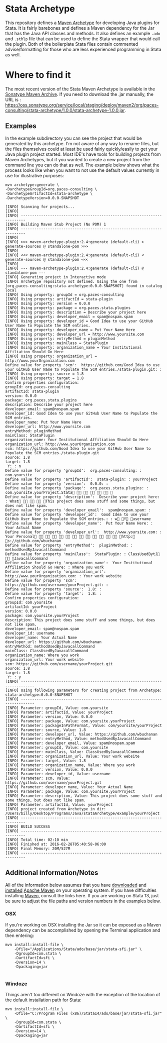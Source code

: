 # Stata Archetype
This repository defines a [Maven Archetype](http://maven.apache.org/archetype/index.html) for developing Java plugins for Stata.  It is fairly barebones and defines a Maven dependency for the Jar that has the Java API classes and methods.  It also defines an example `.ado` and `.sthlp` file that can be used to define the Stata wrapper that would call the plugin.  Both of the boilerplate Stata files contain commented advise/formatting for those who are less experienced programming in Stata as well.

# Where to find it
The most recent version of the Stata Maven Archetype is available in the [Sonatype Maven Archive](https://oss.sonatype.org/service/local/staging/deploy/maven2/org/paces-consulting/stata-archetype/1.0.0/stata-archetype-1.0.0.jar).  If you need to download the .jar manually, the URL is : https://oss.sonatype.org/service/local/staging/deploy/maven2/org/paces-consulting/stata-archetype/1.0.0/stata-archetype-1.0.0.jar.

## Examples
In the example subdirectory you can see the project that would be generated by this archetype.  I'm not aware of any way to rename files, but the files themselves could at least be used fairly quickly/easily to get your Java plugin project started.  Most IDE's have tools for building projects from Maven Archetypes, but if you wanted to create a new project from the command line you can do that as well.  The example below shows what the process looks like when you want to not use the default values currently in use for illustrative purposes:

```
mvn archetype:generate \
-DarchetypeGroupId=org.paces-consulting \
-DarchetypeArtifactId=stata-archetype \
-DarchetypeVersion=0.0.0-SNAPSHOT

[INFO] Scanning for projects...
[INFO]                                                                         
[INFO] ------------------------------------------------------------------------
[INFO] Building Maven Stub Project (No POM) 1
[INFO] ------------------------------------------------------------------------
[INFO] 
[INFO] >>> maven-archetype-plugin:2.4:generate (default-cli) > generate-sources @ standalone-pom >>>
[INFO] 
[INFO] <<< maven-archetype-plugin:2.4:generate (default-cli) < generate-sources @ standalone-pom <<<
[INFO] 
[INFO] --- maven-archetype-plugin:2.4:generate (default-cli) @ standalone-pom ---
[INFO] Generating project in Interactive mode
[INFO] Archetype repository not defined. Using the one from [org.paces-consulting:stata-archetype:0.0.0-SNAPSHOT] found in catalog local
[INFO] Using property: groupId = org.paces-consulting
[INFO] Using property: artifactId = stata-plugin
[INFO] Using property: version = 0.0.0
[INFO] Using property: package = org.paces.stata.plugins
[INFO] Using property: description = Describe your project here
[INFO] Using property: developer_email = spam@nospam.spam
[INFO] Using property: developer_id = Good Idea to use your GitHub User Name to Populate the SCM entries.
[INFO] Using property: developer_name = Put Your Name Here
[INFO] Using property: developer_url = http://www.yoursite.com
[INFO] Using property: entryMethod = pluginMethod
[INFO] Using property: mainClass = StataPlugin
[INFO] Using property: organization_name = Your Institutional Affiliation Should Go Here
[INFO] Using property: organization_url = http://www.yourOrganization.com
Define value for property 'scm':  https://github.com/Good Idea to use your GitHub User Name to Populate the SCM entries./stata-plugin.git: : 
[INFO] Using property: source = 1.8
[INFO] Using property: target = 1.8
Confirm properties configuration:
groupId: org.paces-consulting
artifactId: stata-plugin
version: 0.0.0
package: org.paces.stata.plugins
description: Describe your project here
developer_email: spam@nospam.spam
developer_id: Good Idea to use your GitHub User Name to Populate the SCM entries.
developer_name: Put Your Name Here
developer_url: http://www.yoursite.com
entryMethod: pluginMethod
mainClass: StataPlugin
organization_name: Your Institutional Affiliation Should Go Here
organization_url: http://www.yourOrganization.com
scm: https://github.com/Good Idea to use your GitHub User Name to Populate the SCM entries./stata-plugin.git
source: 1.8
target: 1.8
 Y: : n
Define value for property 'groupId':  org.paces-consulting: : com.yoursite
Define value for property 'artifactId':  stata-plugin: : yourProject
Define value for property 'version':  0.0.0: : 
Define value for property 'package':  org.paces.stata.plugins: : com.yoursite.yourProject.Stata      
Define value for property 'description':  Describe your project here: : What    This project does some stuff and some things, but does not like spam.
Define value for property 'developer_email':  spam@nospam.spam: : 
Define value for property 'developer_id':  Good Idea to use your GitHub User Name to Populate the SCM entries.: : w Y username
Define value for property 'developer_name':  Put Your Name Here: : Your Actual Name
Define value for property 'developer_url':  http://www.yoursite.com: : Your Personal             http: s://github.com/wbuchanan
Define value for property 'entryMethod':  pluginMethod: : methodUsedByJavacallCommand
Define value for property 'mainClass':  StataPlugin: : ClassUsedBytJ  JavacallCommand
Define value for property 'organization_name':  Your Institutional Affiliation Should Go Here: : Where you work
Define value for property 'organization_url':  http://www.yourOrganization.com: : Your work website
Define value for property 'scm':  https://github.com/username/yourProject.git: : 
Define value for property 'source':  1.8: : 
Define value for property 'target':  1.8: : 
Confirm properties configuration:
groupId: com.yoursite
artifactId: yourProject
version: 0.0.0
package: com.yoursite.yourProject
description: This project does some stuff and some things, but does not like spam.
developer_email: spam@nospam.spam
developer_id: username
developer_name: Your Actual Name
developer_url: https://github.com/wbuchanan
entryMethod: methodUsedByJavacallCommand
mainClass: ClassUsedByJavacallCommand
organization_name: Where you work
organization_url: Your work website
scm: https://github.com/username/yourProject.git
source: 1.8
target: 1.8
 Y: : y
[INFO] ----------------------------------------------------------------------------
[INFO] Using following parameters for creating project from Archetype: stata-archetype:0.0.0-SNAPSHOT
[INFO] ----------------------------------------------------------------------------
[INFO] Parameter: groupId, Value: com.yoursite
[INFO] Parameter: artifactId, Value: yourProject
[INFO] Parameter: version, Value: 0.0.0
[INFO] Parameter: package, Value: com.yoursite.yourProject
[INFO] Parameter: packageInPathFormat, Value: com/yoursite/yourProject
[INFO] Parameter: source, Value: 1.8
[INFO] Parameter: developer_url, Value: https://github.com/wbuchanan
[INFO] Parameter: entryMethod, Value: methodUsedByJavacallCommand
[INFO] Parameter: developer_email, Value: spam@nospam.spam
[INFO] Parameter: groupId, Value: com.yoursite
[INFO] Parameter: mainClass, Value: ClassUsedByJavacallCommand
[INFO] Parameter: organization_url, Value: Your work website
[INFO] Parameter: target, Value: 1.8
[INFO] Parameter: organization_name, Value: Where you work
[INFO] Parameter: version, Value: 0.0.0
[INFO] Parameter: developer_id, Value: username
[INFO] Parameter: scm, Value: https://github.com/username/yourProject.git
[INFO] Parameter: developer_name, Value: Your Actual Name
[INFO] Parameter: package, Value: com.yoursite.yourProject
[INFO] Parameter: description, Value: This project does some stuff and some things, but does not like spam.
[INFO] Parameter: artifactId, Value: yourProject
[INFO] project created from Archetype in dir: /Users/billy/Desktop/Programs/Java/stataArchetype/example/yourProject
[INFO] ------------------------------------------------------------------------
[INFO] BUILD SUCCESS
[INFO] ------------------------------------------------------------------------
[INFO] Total time: 02:10 min
[INFO] Finished at: 2016-02-28T05:40:58-06:00
[INFO] Final Memory: 20M/527M
[INFO] ------------------------------------------------------------------------

```


## Additional information/Notes
All of the information below assumes that you have [downloaded](http://maven.apache.org/download.cgi) and [installed](http://maven.apache.org/install.html) [Apache Maven](http://maven.apache.org/index.html) on your operating system.  If you have difficulties installing [Maven](http://maven.apache.org/index.html), consult the links here.
If you are working on Stata 13, just be sure to adjust the file paths and version numbers in the examples below.

### OSX

If you're working on OSX installing the Jar so it can be exposed 
as a Maven dependency can be accomplished by opening the Terminal application 
and then entering:

```
mvn install:install-file \
    -Dfile="/Applications/Stata/ado/base/jar/stata-sfi.jar" \
    -DgroupId=com.stata \
    -DartifactId=sfi \
    -Dversion=14 \
    -Dpackaging=jar
    
```
    
### Windoze
Things aren't too different on Windoze with the exception of the location of the default installation path for Stata:

```
mvn install:install-file \
    -Dfile="C:/Program Files (x86)/Stata14/ado/base/jar/stata-sfi.jar" \
    -DgroupId=com.stata \
    -DartifactId=sfi \
    -Dversion=14 \
    -Dpackaging=jar
    
```